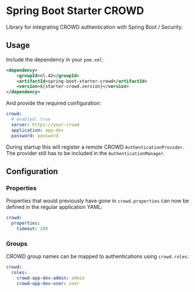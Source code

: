 # Spring Boot Starter CROWD

Library for integrating CROWD authentication with Spring Boot / Security.

## Usage

Include the dependency in your `pom.xml`:

```xml
<dependency>
    <groupId>nl.42</groupId>
    <artifactId>spring-boot-starter-crowd</artifactId>
    <version>${starter-crowd.version}</version>
</dependency>
```
 
And provide the required configuration:

```yaml
crowd:
  # enabled: true
  server: https://your-crowd
  application: app-dev
  password: password
```

During startup this will register a remote CROWD `AuthenticationProvider`.
The provider still has to be included in the `AuthenticationManager`.

## Configuration

### Properties

Properties that would previously have gone in `crowd.properties` can now be defined in the regular application YAML:

```yaml
crowd:
  properties:
    timeout: 200
```

### Groups

CROWD group names can be mapped to authentications using `crowd.roles`:

```yaml
crowd:
  roles:
    crowd-app-dev-admin: admin
    crowd-app-dev-user: user
```
